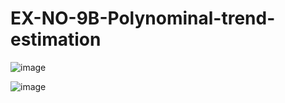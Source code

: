 # EX-NO-9B-Polynominal-trend-estimation










![image](https://github.com/praveenst13/EX-NO-9A-linear-trend-estimation/assets/118787793/52095cee-2d03-457e-84a9-e517a4ae1234)


![image](https://github.com/praveenst13/EX-NO-9A-linear-trend-estimation/assets/118787793/a817f843-cad3-41e5-8c2e-a0ade87c1b37)
